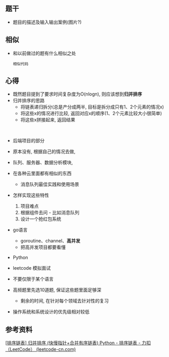 ## 题干

* 题目的描述及输入输出案例(图片?)



## 相似

* 和以前做过的题有什么相似之处

  ```
  相似代码
  ```

  

## 心得

* 既然题目提到了要求时间复杂度为O(nlogn), 则应该想到**归并排序**
* 归并排序的思路
  * 将链表递归拆分(总是产分成两半, 目标是拆分成只有1、2个元素的情况x)
  * 将这些x的情况进行比较, 返回对应x的顺序(1、2个元素比较大小很简单)
  * 将这些x拼接起来, 返回结果

​	

* 后端项目的部分
* 原本没有, 根据自己的情况去做, 
* 队列、服务器、数据分析模块, 
* 在各种云里面都有相似的东西
  * 消息队列最佳实践和使用场景
* 怎样实现这些特性
  1. 项目难点
  2. 根据组件去问 - 比如消息队列
  3. 设计一个抢红包系统

* go语言
  * goroutine、channel、**高并发**
  * 把高并发项目都要看懂
* Python

* leetcode 模拟面试

* 不要仅限于某个语言
* 高频题里先选10道题, 保证这些题里面足够深
  * 剩余的时间, 在针对每个领域去针对性的复习
* 操作系统和系统设计的优先级相对较低

## 参考资料

[[排序链表\] 归并排序 (快慢指针+合并有序链表) Python - 排序链表 - 力扣（LeetCode） (leetcode-cn.com)](https://leetcode-cn.com/problems/sort-list/solution/pai-xu-lian-biao-gui-bing-pai-xu-kuai-ma-2v1b/)